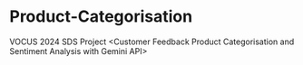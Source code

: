 # Product-Categorisation
VOCUS 2024 SDS Project &lt;Customer Feedback Product Categorisation and Sentiment Analysis with Gemini API>
